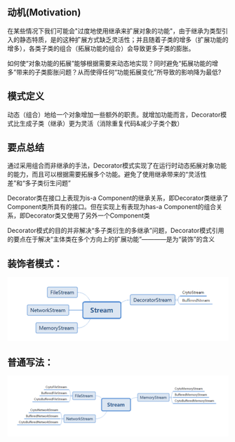 动机(Motivation)
---------
在某些情况下我们可能会"过度地使用继承来扩展对象的功能"，由于继承为类型引入的静态特质，是的这种扩展方式缺乏灵活性；并且随着子类的增多（扩展功能的增多），各类子类的组合（拓展功能的组合）会导致更多子类的膨胀。

如何使“对象功能的拓展”能够根据需要来动态地实现？同时避免“拓展功能的增多”带来的子类膨胀问题？从而使得任何“功能拓展变化”所导致的影响降为最低?


模式定义
---------
动态（组合）地给一个对象增加一些额外的职责。就增加功能而言，Decorator模式比生成子类（继承）更为灵活（消除重复代码&减少子类个数）


要点总结
---------
通过采用组合而非继承的手法，Decorator模式实现了在运行时动态拓展对象功能的能力，而且可以根据需要拓展多个功能。避免了使用继承带来的“灵活性差”和“多子类衍生问题”

Decorator类在接口上表现为is-a Component的继承关系，即Decorator类继承了Component类所具有的接口。但在实现上有表现为has-a Component的组合关系，即Decorator类又使用了另外一个Component类

Decorator模式的目的并非解决“多子类衍生的多继承”问题，Decorator模式引用的要点在于解决“主体类在多个方向上的扩展功能”————是为“装饰”的含义


## 装饰者模式：
![Image text](https://github.com/Dylanin1999/Design-Pattern/blob/master/Decorator%EF%BC%88%E8%A3%85%E9%A5%B0%E6%A8%A1%E5%BC%8F%EF%BC%89/img/Decorator.png)


## 普通写法：
![Image text](https://github.com/Dylanin1999/Design-Pattern/blob/master/Decorator%EF%BC%88%E8%A3%85%E9%A5%B0%E6%A8%A1%E5%BC%8F%EF%BC%89/img/Normal.png)
